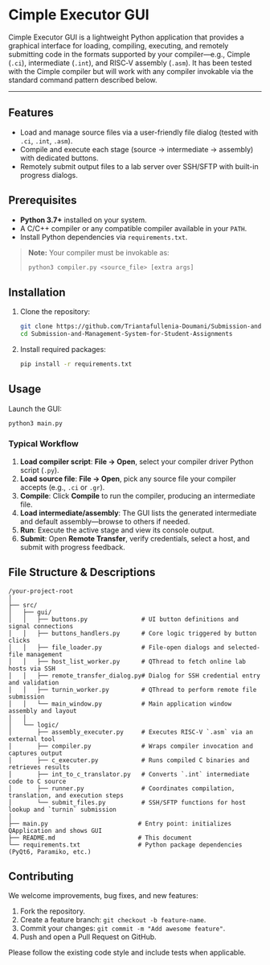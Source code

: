 ﻿# Cimple Executor GUI  

Cimple Executor GUI is a lightweight Python application that provides a graphical interface for loading, compiling, executing, and remotely submitting code in the formats supported by your compiler—e.g., Cimple (`.ci`), intermediate (`.int`), and RISC‑V assembly (`.asm`). It has been tested with the Cimple compiler but will work with any compiler invokable via the standard command pattern described below.

---

## Features

- Load and manage source files via a user-friendly file dialog (tested with `.ci`, `.int`, `.asm`).  
- Compile and execute each stage (source → intermediate → assembly) with dedicated buttons.  
- Remotely submit output files to a lab server over SSH/SFTP with built-in progress dialogs.  

## Prerequisites

- **Python 3.7+** installed on your system.  
- A C/C++ compiler or any compatible compiler available in your `PATH`.  
- Install Python dependencies via `requirements.txt`.

> **Note:** Your compiler must be invokable as:
> ```bash
> python3 compiler.py <source_file> [extra args]
> ```

## Installation

1. Clone the repository:
   ```bash
   git clone https://github.com/Triantafullenia-Doumani/Submission-and-Management-System-for-Student-Assignments.git
   cd Submission-and-Management-System-for-Student-Assignments
   ```
2. Install required packages:
   ```bash
   pip install -r requirements.txt
   ```

## Usage

Launch the GUI:
```bash
python3 main.py
```

### Typical Workflow
1. **Load compiler script**: **File → Open**, select your compiler driver Python script (`.py`).  
2. **Load source file**: **File → Open**, pick any source file your compiler accepts (e.g., `.ci` or `.gr`).  
3. **Compile**: Click **Compile** to run the compiler, producing an intermediate file.  
4. **Load intermediate/assembly**: The GUI lists the generated intermediate and default assembly—browse to others if needed.  
5. **Run**: Execute the active stage and view its console output.  
6. **Submit**: Open **Remote Transfer**, verify credentials, select a host, and submit with progress feedback.

## File Structure & Descriptions
```
/your-project-root
│
├── src/
│   ├── gui/  
│   │   ├── buttons.py               # UI button definitions and signal connections
│   │   ├── buttons_handlers.py      # Core logic triggered by button clicks
│   │   ├── file_loader.py           # File-open dialogs and selected-file management
│   │   ├── host_list_worker.py      # QThread to fetch online lab hosts via SSH
│   │   ├── remote_transfer_dialog.py# Dialog for SSH credential entry and validation
│   │   ├── turnin_worker.py         # QThread to perform remote file submission
│   │   └── main_window.py           # Main application window assembly and layout
│   │
│   └── logic/  
│       ├── assembly_executer.py     # Executes RISC‑V `.asm` via an external tool
│       ├── compiler.py              # Wraps compiler invocation and captures output
│       ├── c_executer.py            # Runs compiled C binaries and retrieves results
│       ├── int_to_c_translator.py   # Converts `.int` intermediate code to C source
│       ├── runner.py                # Coordinates compilation, translation, and execution steps
│       └── submit_files.py          # SSH/SFTP functions for host lookup and `turnin` submission
│
├── main.py                         # Entry point: initializes QApplication and shows GUI
├── README.md                       # This document
└── requirements.txt                # Python package dependencies (PyQt6, Paramiko, etc.)
```

## Contributing

We welcome improvements, bug fixes, and new features:
1. Fork the repository.  
2. Create a feature branch: `git checkout -b feature-name`.  
3. Commit your changes: `git commit -m "Add awesome feature"`.  
4. Push and open a Pull Request on GitHub.  

Please follow the existing code style and include tests when applicable.

